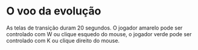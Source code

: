 # O voo da evolução
As telas de transição duram 20 segundos.
O jogador amarelo pode ser controlado com W ou clique esquedo do mouse, o jogador verde pode ser controlado com K ou clique direito do mouse.
